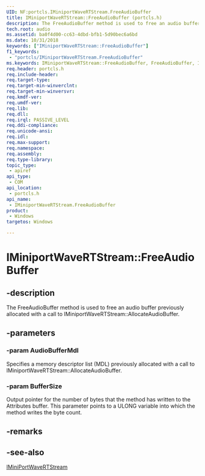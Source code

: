 ```yaml
---
UID: NF:portcls.IMiniportWaveRTStream.FreeAudioBuffer
title: IMiniportWaveRTStream::FreeAudioBuffer (portcls.h)
description: The FreeAudioBuffer method is used to free an audio buffer previously allocated with a call to IMiniportWaveRTStream::AllocateAudioBuffer.
tech.root: audio
ms.assetid: ba0f4d00-cc63-4dbd-bfb1-5d90bec6a6bd
ms.date: 10/31/2018
keywords: ["IMiniportWaveRTStream::FreeAudioBuffer"]
f1_keywords:
 - "portcls/IMiniportWaveRTStream.FreeAudioBuffer"
ms.keywords: IMiniportWaveRTStream::FreeAudioBuffer, FreeAudioBuffer, IMiniportWaveRTStream.FreeAudioBuffer, IMiniportWaveRTStream::FreeAudioBuffer, IMiniportWaveRTStream.FreeAudioBuffer
req.header: portcls.h
req.include-header:
req.target-type:
req.target-min-winverclnt:
req.target-min-winversvr:
req.kmdf-ver:
req.umdf-ver:
req.lib:
req.dll:
req.irql: PASSIVE_LEVEL
req.ddi-compliance:
req.unicode-ansi:
req.idl:
req.max-support:
req.namespace:
req.assembly:
req.type-library: 
topic_type: 
 - apiref
api_type: 
 - COM
api_location: 
 - portcls.h
api_name: 
 - IMiniportWaveRTStream.FreeAudioBuffer
product: 
 - Windows
targetos: Windows

---
```


# IMiniportWaveRTStream::FreeAudioBuffer


## -description

The FreeAudioBuffer method is used to free an audio buffer previously allocated with a call to IMiniportWaveRTStream::AllocateAudioBuffer.

## -parameters

### -param AudioBufferMdl
Specifies a memory descriptor list (MDL) previously allocated with a call to IMiniportWaveRTStream::AllocateAudioBuffer.


### -param BufferSize
Output pointer for the number of bytes that the method has written to the Attributes buffer. This parameter points to a ULONG variable into which the method writes the byte count.



## -remarks

## -see-also


[IMiniPortWaveRTStream](nn-portcls-iminiportwavertstream.md)
